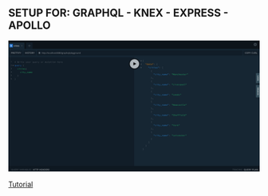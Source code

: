 ## SETUP FOR: GRAPHQL - KNEX - EXPRESS - APOLLO 

![Screenshot](https://github.com/rico157/graphql-knex-express-apollo/blob/main/screenshots/screen.png)


[Tutorial](https://medium.com/scropt-com/easy-and-readable-react-graphql-node-stack-part-1-a816215307f1)